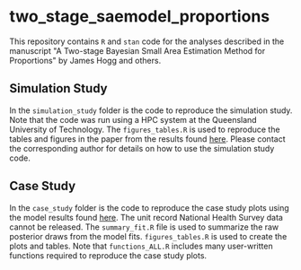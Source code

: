 # two_stage_saemodel_proportions

This repository contains `R` and `stan` code for the analyses described in the manuscript "A Two-stage Bayesian Small Area Estimation Method for Proportions" by James Hogg and others.

## Simulation Study

In the `simulation_study` folder is the code to reproduce the simulation study. Note that the code was run using a HPC system at the Queensland University of Technology. The `figures_tables.R` is used to reproduce the tables and figures in the paper from the results found [here](https://drive.google.com/file/d/1_KBia2SH6IpqBiHLqDffwUaIKQieBDx5/view?usp=sharing). Please contact the corresponding author for details on how to use the simulation study code. 

## Case Study

In the `case_study` folder is the code to reproduce the case study plots using the model results found [here](https://drive.google.com/file/d/1_KBia2SH6IpqBiHLqDffwUaIKQieBDx5/view?usp=sharing). The unit record National Health Survey data cannot be released. The `summary_fit.R` file is used to summarize the raw posterior draws from the model fits. `figures_tables.R` is used to create the plots and tables. Note that `functions_ALL.R` includes many user-written functions required to reproduce the case study plots. 



